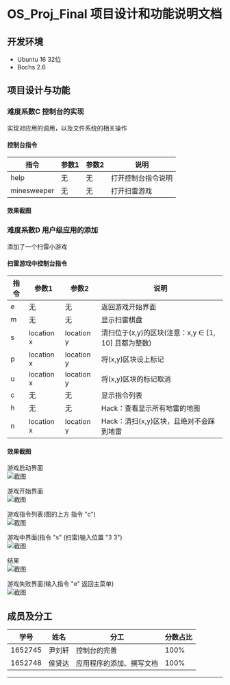 # OS_Proj_Final 项目设计和功能说明文档
## 开发环境
* Ubuntu 16 32位</br>
* Bochs 2.6</br>
## 项目设计与功能
### 难度系数C 控制台的实现
实现对应用的调用，以及文件系统的相关操作</br>

#### 控制台指令
指令|参数1|参数2|说明
-|-|-|-
help|无|无|打开控制台指令说明
minesweeper|无|无|打开扫雷游戏

#### 效果截图

### 难度系数D 用户级应用的添加
添加了一个扫雷小游戏

#### 扫雷游戏中控制台指令
指令|参数1|参数2|说明
-|-|-|-
e|无|无|返回游戏开始界面
m|无|无|显示扫雷棋盘
s|location x|location y|清扫位于(x,y)的区块(注意：x,y ∈ [1, 10] 且都为整数)
p|location x|location y|将(x,y)区块设上标记
u|location x|location y|将(x,y)区块的标记取消
c|无|无|显示指令列表
h|无|无|Hack：查看显示所有地雷的地图
n|location x|location y|Hack：清扫(x,y)区块，且绝对不会踩到地雷

#### 效果截图

游戏启动界面</br>
![截图](https://github.com/theForerunner/OS_Proj_Final/blob/master/doc_image/2018-09-10_17-58-23%E5%B1%8F%E5%B9%95%E6%88%AA%E5%9B%BE.png)

游戏开始界面</br>
![截图](https://github.com/theForerunner/OS_Proj_Final/blob/master/doc_image/2018-09-10_17-58-38%E5%B1%8F%E5%B9%95%E6%88%AA%E5%9B%BE.png)

游戏指令列表(图的上方 指令 "c")</br>
![截图](https://github.com/theForerunner/OS_Proj_Final/blob/master/doc_image/2018-09-10_17-58-55%E5%B1%8F%E5%B9%95%E6%88%AA%E5%9B%BE.png)

游戏中界面(指令 "s" (扫雷)输入位置 "3 3")</br>
![截图](https://github.com/theForerunner/OS_Proj_Final/blob/master/doc_image/2018-09-10_17-59-22%E5%B1%8F%E5%B9%95%E6%88%AA%E5%9B%BE.png)

结果</br>
![截图](https://github.com/theForerunner/OS_Proj_Final/blob/master/doc_image/2018-09-10_17-59-44%E5%B1%8F%E5%B9%95%E6%88%AA%E5%9B%BE.png)

游戏失败界面(输入指令 "e" 返回主菜单)</br>
![截图](https://github.com/theForerunner/OS_Proj_Final/blob/master/doc_image/2018-09-10_18-00-03%E5%B1%8F%E5%B9%95%E6%88%AA%E5%9B%BE.png)

## 成员及分工

学号|姓名|分工|分数占比
-|-|-|-
1652745|尹刘轩|控制台的完善|100%
1652748|侯贤达|应用程序的添加、撰写文档|100%

**************************************
